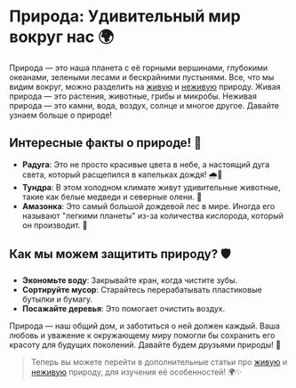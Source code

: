 # Природа: Удивительный мир вокруг нас 🌍

Природа — это наша планета с её горными вершинами, глубокими океанами, зелеными лесами и бескрайними пустынями. Все, что мы видим вокруг, можно разделить на [живую](живая_природа.md) и [неживую](неживая_природа.md) природу. Живая природа — это растения, животные, грибы и микробы. Неживая природа — это камни, вода, воздух, солнце и многое другое. Давайте узнаем больше о природе!

## Интересные факты о природе! 🌈

- **Радуга**: Это не просто красивые цвета в небе, а настоящий дуга света, который расщепился в капельках дождя! 🌧️🌈
- **Тундра**: В этом холодном климате живут удивительные животные, такие как белые медведи и северные олени. 🐾
- **Амазонка**: Это самый большой дождевой лес в мире. Иногда его называют "легкими планеты" из-за количества кислорода, который он производит. 🌿

## Как мы можем защитить природу? 🛡️

- **Экономьте воду**: Закрывайте кран, когда чистите зубы.
- **Сортируйте мусор**: Старайтесь перерабатывать пластиковые бутылки и бумагу.
- **Посажайте деревья**: Это помогает очистить воздух.

Природа — наш общий дом, и заботиться о ней должен каждый. Ваша любовь и уважение к окружающему миру помогли бы сохранить его красоту для будущих поколений. Давайте будем друзьями природы! 💚

> Теперь вы можете перейти в дополнительные статьи про [живую](живая_природа.md) и [неживую](неживая_природа.md) природу, для изучения её особенностей! 🌍✨

